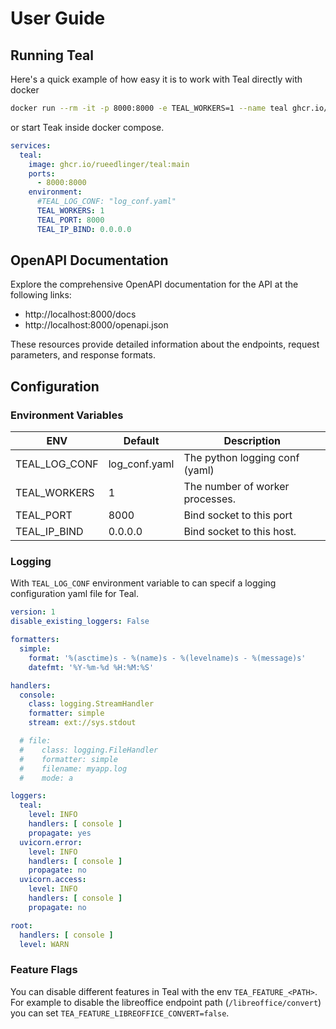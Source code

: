 # User Guide

## Running Teal

Here's a quick example of how easy it is to work with Teal directly with docker

```bash
docker run --rm -it -p 8000:8000 -e TEAL_WORKERS=1 --name teal ghcr.io/rueedlinger/teal:main
```

or start Teak inside docker compose.

```yaml
services:
  teal:
    image: ghcr.io/rueedlinger/teal:main
    ports:
      - 8000:8000
    environment:
      #TEAL_LOG_CONF: "log_conf.yaml"
      TEAL_WORKERS: 1
      TEAL_PORT: 8000
      TEAL_IP_BIND: 0.0.0.0
```

## OpenAPI Documentation

Explore the comprehensive OpenAPI documentation for the API at the following links:

- http://localhost:8000/docs
- http://localhost:8000/openapi.json

These resources provide detailed information about the endpoints, request parameters, and response formats.

## Configuration

### Environment Variables

| ENV           | Default       | Description                     |
|---------------|---------------|---------------------------------|
| TEAL_LOG_CONF | log_conf.yaml | The python logging conf (yaml)  |
| TEAL_WORKERS  | 1             | The number of worker processes. |
| TEAL_PORT     | 8000          | Bind socket to this port        |
| TEAL_IP_BIND  | 0.0.0.0       | Bind socket to this host.       |

### Logging

With `TEAL_LOG_CONF` environment variable to can specif a logging configuration yaml file for Teal.

```yaml
version: 1
disable_existing_loggers: False

formatters:
  simple:
    format: '%(asctime)s - %(name)s - %(levelname)s - %(message)s'
    datefmt: '%Y-%m-%d %H:%M:%S'

handlers:
  console:
    class: logging.StreamHandler
    formatter: simple
    stream: ext://sys.stdout

  # file:
  #    class: logging.FileHandler
  #    formatter: simple
  #    filename: myapp.log
  #    mode: a

loggers:
  teal:
    level: INFO
    handlers: [ console ]
    propagate: yes
  uvicorn.error:
    level: INFO
    handlers: [ console ]
    propagate: no
  uvicorn.access:
    level: INFO
    handlers: [ console ]
    propagate: no

root:
  handlers: [ console ]
  level: WARN
```

### Feature Flags

You can disable different features in Teal with the env `TEA_FEATURE_<PATH>`. For example to disable the libreoffice
endpoint path (`/libreoffice/convert`) you can set `TEA_FEATURE_LIBREOFFICE_CONVERT=false`.
